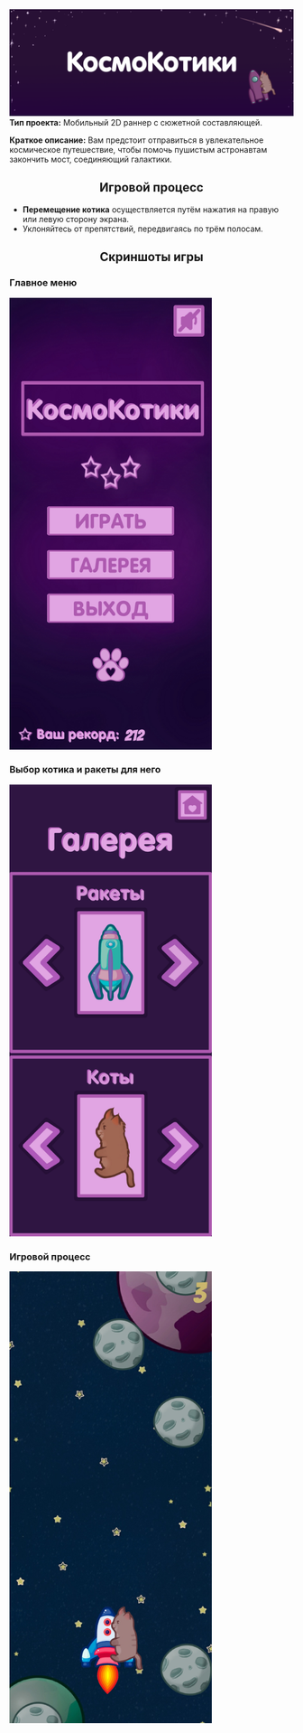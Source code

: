 <img src="./Assets/ReadMeImages/banner.png">
<b>Тип проекта:</b> Мобильный 2D раннер с сюжетной составляющей.
<p><b>Краткое описание:</b> Вам предстоит отправиться в увлекательное космическое путешествие, чтобы помочь пушистым астронавтам закончить мост, соединяющий галактики.
<h2 align="center">Игровой процесс</h2>
<ul>
<li><b>Перемещение котика</b> осуществляется путём нажатия на правую или левую сторону экрана.</li>
<li> Уклоняйтесь от препятствий, передвигаясь по трём полосам.</li>
</ul>
<h2 align="center">Скриншоты игры</h2>
<h3>Главное меню</h3>
<img src="./Assets/ReadMeImages/mainmenu.jpg" height = 800>
<h3>Выбор котика и ракеты для него</h3>
<img src="./Assets/ReadMeImages/gallery.jpg" height = 800>
<h3>Игровой процесс</h3>
<img src="./Assets/ReadMeImages/gameplay.jpg" height = 800>
